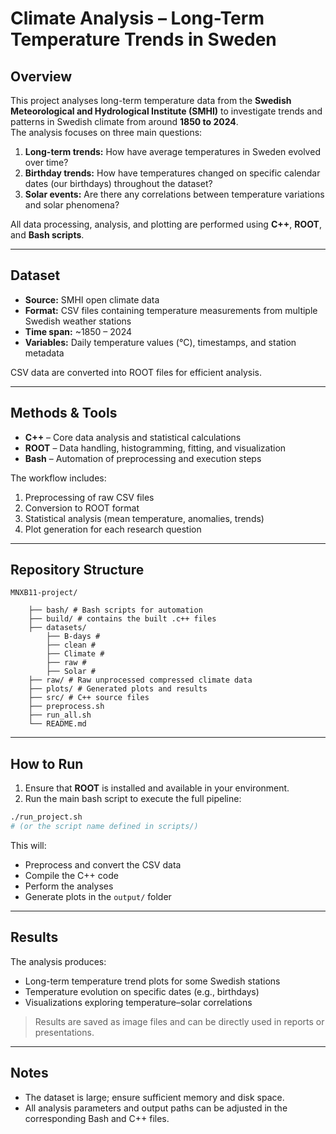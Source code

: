 # Climate Analysis – Long-Term Temperature Trends in Sweden

## Overview
This project analyses long-term temperature data from the **Swedish Meteorological and Hydrological Institute (SMHI)** to investigate trends and patterns in Swedish climate from around **1850 to 2024**.  
The analysis focuses on three main questions:
1. **Long-term trends:** How have average temperatures in Sweden evolved over time?  
2. **Birthday trends:** How have temperatures changed on specific calendar dates (our birthdays) throughout the dataset?  
3. **Solar events:** Are there any correlations between temperature variations and solar phenomena?

All data processing, analysis, and plotting are performed using **C++**, **ROOT**, and **Bash scripts**.

---

## Dataset
- **Source:** SMHI open climate data  
- **Format:** CSV files containing temperature measurements from multiple Swedish weather stations  
- **Time span:** ~1850 – 2024  
- **Variables:** Daily temperature values (°C), timestamps, and station metadata  

CSV data are converted into ROOT files for efficient analysis.

---

## Methods & Tools
- **C++** – Core data analysis and statistical calculations  
- **ROOT** – Data handling, histogramming, fitting, and visualization  
- **Bash** – Automation of preprocessing and execution steps  

The workflow includes:
1. Preprocessing of raw CSV files  
2. Conversion to ROOT format  
3. Statistical analysis (mean temperature, anomalies, trends)  
4. Plot generation for each research question  

---

## Repository Structure
    MNXB11-project/

        ├── bash/ # Bash scripts for automation
        ├── build/ # contains the built .c++ files
        ├── datasets/
            ├── B-days #
            ├── clean #
            ├── Climate #
            ├── raw #
            ├── Solar #
        ├── raw/ # Raw unprocessed compressed climate data
        ├── plots/ # Generated plots and results
        ├── src/ # C++ source files
        ├── preprocess.sh
        ├── run_all.sh
        └── README.md



---

## How to Run

1. Ensure that **ROOT** is installed and available in your environment.  
2. Run the main bash script to execute the full pipeline:

```bash
./run_project.sh
# (or the script name defined in scripts/)
```

This will:

- Preprocess and convert the CSV data  
- Compile the C++ code  
- Perform the analyses  
- Generate plots in the `output/` folder  

---

## Results

The analysis produces:

- Long-term temperature trend plots for some Swedish stations  
- Temperature evolution on specific dates (e.g., birthdays)  
- Visualizations exploring temperature–solar correlations  

> Results are saved as image files and can be directly used in reports or presentations.

---

## Notes

- The dataset is large; ensure sufficient memory and disk space.   
- All analysis parameters and output paths can be adjusted in the corresponding Bash and C++ files.
